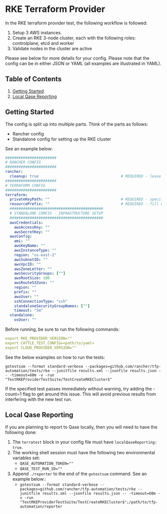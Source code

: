 # RKE Terraform Provider

In the RKE terraform provider test, the following workflow is followed:

1. Setup 3 AWS instances.
2. Create an RKE 3-node cluster, each with the following roles: controlplane, etcd and worker
3. Validate nodes in the cluster are active

Please see below for more details for your config. Please note that the config can be in either JSON or YAML (all examples are illustrated in YAML).

## Table of Contents
1. [Getting Started](#Getting-Started)
2. [Local Qase Reporting](#Local-Qase-Reporting)

## Getting Started
The config is split up into multiple parts. Think of the parts as follows:
- Rancher config
- Standalone config for setting up the RKE cluster

See an example below:

```yaml
#######################
# RANCHER CONFIG
#######################
rancher:
  cleanup: true                                     # REQUIRED - leave this as true
#######################
# TERRAFORM CONFIG
#######################
terraform:
  privateKeyPath: ""                                # REQUIRED - specify private key that will be used to access created instances
  resourcePrefix: ""                                # REQUIRED - fill with desired value
  ##########################################
  # STANDALONE CONFIG - INFRASTRUCTURE SETUP
  ##########################################
  awsCredentials:
    awsAccessKey: ""
    awsSecretKey: ""
  awsConfig:
    ami: ""
    awsKeyName: ""
    awsInstanceType: ""
    region: "us-east-2"
    awsSubnetID: ""
    awsVpcID: ""
    awsZoneLetter: ""
    awsSecurityGroups: [""]
    awsRootSize: 100
    awsRoute53Zone: ""
    region: ""
    prefix: ""
    awsUser: ""
    sshConnectionType: "ssh"
    standaloneSecurityGroupNames: [""]
    timeout: "5m"
  standalone:
    osUser: ""
```

Before running, be sure to run the following commands:

```yaml
export RKE_PROVIDER_VERSION=""
export CATTLE_TEST_CONFIG=<path/to/yaml>
export CLOUD_PROVIDER_VERSION=""
```

See the below examples on how to run the tests:

`gotestsum --format standard-verbose --packages=github.com/rancher/tfp-automation/tests/rke --junitfile results.xml --jsonfile results.json -- -timeout=60m -v -run "TestRKEProviderTestSuite/TestCreateRKECluster$"`

If the specified test passes immediately without warning, try adding the -count=1 flag to get around this issue. This will avoid previous results from interfering with the new test run.

## Local Qase Reporting
If you are planning to report to Qase locally, then you will need to have the following done:
1. The `terratest` block in your config file must have `localQaseReporting: true`.
2. The working shell session must have the following two environmental variables set:
     - `QASE_AUTOMATION_TOKEN=""`
     - `QASE_TEST_RUN_ID=""`
3. Append `./reporter` to the end of the `gotestsum` command. See an example below::
     - `gotestsum --format standard-verbose --packages=github.com/rancher/tfp-automation/tests/rke --junitfile results.xml --jsonfile results.json -- -timeout=60m -v -run "TestRKEProviderTestSuite/TestCreateRKECluster$";/path/to/tfp-automation/reporter`